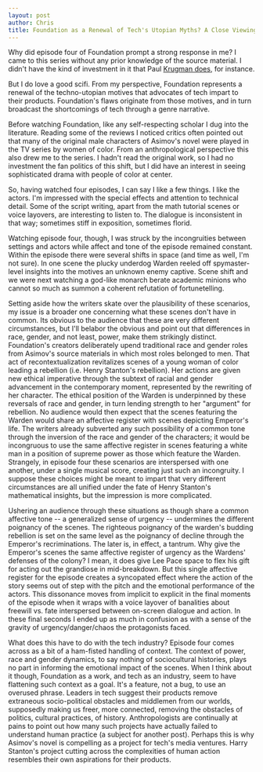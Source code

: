 ```yaml
---
layout: post
author: Chris
title: Foundation as a Renewal of Tech's Utopian Myths? A Close Viewing
---
```


Why did episode four of Foundation prompt a strong response in me?  I came to this series without any prior knowledge of the source material.  I didn't have the kind of investment in it that Paul [Krugman does](https://www.theguardian.com/books/2012/dec/04/paul-krugman-asimov-economics), for instance.  

But I do love a good scifi.  From my perspective, Foundation represents a renewal of the techno-utopian motives that advocates of tech impart to their products.  Foundation's flaws originate from those motives, and in turn broadcast the shortcomings of tech through a genre narrative.

Before watching Foundation, like any self-respecting scholar I dug into the literature.  Reading some of the reviews I noticed critics often pointed out that many of the original male characters of Asimov's novel were played in the TV series by women of color.  From an anthropological perspective this also drew me to the series.  I hadn't read the original work, so I had no investment the fan politics of this shift, but I did have an interest in seeing sophisticated drama with people of color at center.

So, having watched four episodes, I can say I like a few things.  I like the actors.  I'm impressed with the special effects and attention to technical detail.  Some of the script writing, apart from the math tutorial scenes or voice layovers, are interesting to listen to.  The dialogue is inconsistent in that way; sometimes stiff in exposition, sometimes florid.

Watching episode four, though, I was struck by the incongruities between settings and actors while affect and tone of the episode remained constant.  Within the episode there were several shifts in space (and time as well, I'm not sure).  In one scene the plucky underdog Warden reeled off spymaster-level insights into the motives an unknown enemy captive.  Scene shift and we were next watching a god-like monarch berate academic minions who cannot so much as summon a coherent refutation of fortunetelling.  

Setting aside how the writers skate over the plausibility of these scenarios, my issue is a broader one concerning what these scenes don't have in common.  Its obvious to the audience that these are very different circumstances, but I'll belabor the obvious and point out that differences in race, gender, and not least, power, make them strikingly distinct.  Foundation's creators deliberately upend traditional race and gender roles from Asimov's source materials in which most roles belonged to men.  That act of recontextualization revitalizes scenes of a young woman of color leading a rebellion (i.e. Henry Stanton's rebellion).  Her actions are given new ethical imperative through the subtext of racial and gender advancement in the contemporary moment, represented by the rewriting of her character.  The ethical position of the Warden is underpinned by these reversals of race and gender, in turn lending strength to her "argument" for rebellion. No audience would then expect that the scenes featuring the Warden would share an affective register with scenes depicting Emperor's life.  The writers already subverted any such possibility of a common tone through the inversion of the race and gender of the characters; it would be incongruous to use the same affective register in scenes featuring a white man in a position of supreme power as those which feature the Warden.  Strangely, in episode four these scenarios are interspersed with one another, under a single musical score, creating just such an incongruity.  I suppose these choices might be meant to impart that very different circumstances are all unified under the fate of Henry Stanton's mathematical insights, but the impression is more complicated.

Ushering an audience through these situations as though share a common affective tone -- a generalized sense of urgency -- undermines the different poignancy of the scenes.  The righteous poignancy of the warden's budding rebellion is set on the same level as the poignancy of decline through the Emperor's recriminations.  The later is, in effect, a tantrum. Why give the Emperor's scenes the same affective register of urgency as the Wardens' defenses of the colony?  I mean, it does give Lee Pace space to flex his gift for acting out the grandiose in mid-breakdown.  But this single affective register for the episode creates a syncopated effect where the action of the story seems out of step with the pitch and the emotional performance of the actors.  This dissonance moves from implicit to explicit in the final moments of the episode when it wraps with a voice layover of banalities about freewill vs. fate interspersed between on-screen dialogue and action.  In these final seconds I ended up as much in confusion as with a sense of the gravity of urgency/danger/chaos the protagonists faced.  

What does this have to do with the tech industry?  Episode four comes across as a bit of a ham-fisted handling of context.  The context of power, race and gender dynamics, to say nothing of sociocultural histories, plays no part in informing the emotional impact of the scenes.  When I think about it though, Foundation as a work, and tech as an industry, seem to have flattening such context as a goal.  It's a feature, not a bug, to use an overused phrase.  Leaders in tech suggest their products remove extraneous socio-political obstacles and middlemen from our worlds, supposedly making us freer, more connected, removing the obstacles of politics, cultural practices, of history.  Anthropologists are continually at pains to point out how many such projects have actually failed to understand human practice (a subject for another post).  Perhaps this is why Asimov's novel is compelling as a project for tech's media ventures. Harry Stanton's project cutting across the complexities of human action resembles their own aspirations for their products.

